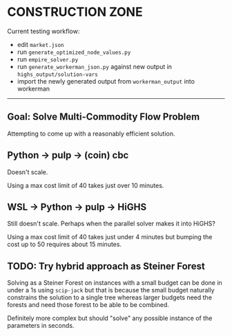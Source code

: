 # CONSTRUCTION ZONE

Current testing workflow:

- edit `market.json`
- run `generate_optimized_node_values.py`
- run `empire_solver.py`
- run `generate_workerman_json.py` against new output in `highs_output/solution-vars`
- import the newly generated output from `workerman_output` into workerman


----

## Goal: Solve Multi-Commodity Flow Problem

Attempting to come up with a reasonably efficient solution.

## Python -> pulp -> (coin) cbc

Doesn't scale.

Using a max cost limit of 40 takes just over 10 minutes.


## WSL -> Python -> pulp -> HiGHS

Still doesn't scale. Perhaps when the parallel solver makes it into HiGHS?

Using a max cost limit of 40 takes just under 4 minutes but bumping the cost
up to 50 requires about 15 minutes.

## TODO: Try hybrid approach as Steiner Forest

Solving as a Steiner Forest on instances with a small budget can be done in
under a 1s using `scip-jack` but that is because the small budget naturally
constrains the solution to a single tree whereas larger budgets need the forests
and need those forest to be able to be combined.

Definitely more complex but should "solve" any possible instance of the
parameters in seconds.
